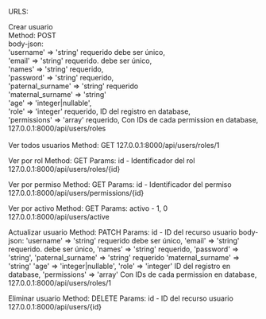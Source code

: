 URLS:

Crear usuario<br/>
Method: POST<br/>
body-json:<br/>
'username' => 'string' requerido debe ser único,<br/>
'email' => 'string' requerido. debe ser único,<br/>
'names' => 'string' requerido,<br/>
'password' => 'string' requerido,<br/>
'paternal_surname' => 'string' requerido<br/>
'maternal_surname' => 'string'<br/>
'age' => 'integer|nullable',<br/>
'role' => 'integer' requerido, ID del registro en database,<br/>
'permissions' => 'array' requerido, Con IDs de cada permission en database,<br/>
127.0.0.1:8000/api/users/roles<br/>
<br/>
Ver todos usuarios
Method: GET
127.0.0.1:8000/api/users/roles/1

Ver por rol
Method: GET
Params: id - Identificador del rol
127.0.0.1:8000/api/users/roles/{id}

Ver por permiso
Method: GET
Params: id - Identificador del permiso
127.0.0.1:8000/api/users/permissions/{id}

Ver por activo
Method: GET
Params: activo - 1, 0
127.0.0.1:8000/api/users/active

Actualizar usuario
Method: PATCH
Params: id - ID del recurso usuario
body-json:
'username' => 'string' requerido debe ser único,
'email' => 'string' requerido. debe ser único,
'names' => 'string' requerido,
'password' => 'string',
'paternal_surname' => 'string' requerido
'maternal_surname' => 'string'
'age' => 'integer|nullable',
'role' => 'integer' ID del registro en database,
'permissions' => 'array' Con IDs de cada permission en database,
127.0.0.1:8000/api/users/roles/1

Eliminar usuario
Method: DELETE
Params: id - ID del recurso usuario
127.0.0.1:8000/api/users/{id}